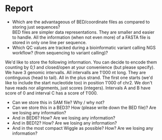 # Report  
* Which are the advantageous of BED/coordinate files as compared to storing just sequences?  
BED files are simpler data representations. They are smaller and easier to handle. All the information (when not even more) of a FASTA file is stored in only one line per sequence.
* Which QC values are tracked during a bioinformatic variant calling NGS workflow? (from sequencing to variant calling)?    
  
We'd like to store the following information. You can decide to encode them counting by 0,1 and closed/open at your convenience (but please specify).  
We have 3 genomic intervalls. All intervalls are 1'000 nt long. They are continguous (head to tail). All in the plus strand. The first one starts (we'd like to include the start nucleotide too) in position 1'000 of chr2. We don't have reads nor alignments, just scores (integers). Intervals A and B have score of 0 and interval C has a score of 1'000.  
* Can we store this in SAM file? Why / why not?  
* Can we store this in a BED3? How (please write down the BED file)? Are we losing any information?  
* And in BED6? How? Are we losing any information?  
* And in BED12? How? Are we losing any information?  
* And in the most compact Wiggle as possible? How? Are we losing any information?
